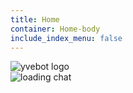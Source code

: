 ```yaml
---
title: Home
container: Home-body
include_index_menu: false
---
```


<div class="Logo">
  <img src="assets/images/logo-white.png" alt="yvebot logo" />
</div>

<div class="Chat">
  <div class="Chat-loading">
    <img src="assets/images/loading.gif" alt="loading chat" />
  </div>
</div>

<script src="//cdn.jsdelivr.net/npm/yve-bot/ui.js"></script>
<script src="assets/js/chat.js"></script>
